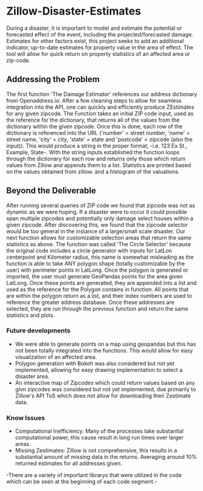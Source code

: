 # Zillow-Disaster-Estimates

During a disaster, it is important to model and estimate the potential or forecasted effect of the event, including the projected/forecasted damage.  Estimates for other factors exist, this project seeks to add an additional indicator, up-to-date estimates for property value in the area of effect. The tool will allow for quick return on property statistics of an affected area or zip-code.  

## Addressing the Problem

The first function 'The Damage Estimator' references our address dictionary from Openaddress.io.  After a few cleaning steps to allow for seamless integration into the API, one can quickly and efficiently produce ZEstimates for any given zipcode.  The Function takes an initial ZIP code input, used as the reference for the dictionary, that returns all of the values from the dictionary within the given zipcode.  Once this is done, each row of the dictionary is referenced into the URL ('number' = street number, 'name' = street name, 'city' = city, 'state' = state and 'postcode' = zipcode (also the input)).  This would produce a string in the proper format, -i.e. 123 Ex St., Example, State-.  With the string inputs established the function loops through the dictionary for each row and returns only those which return values from Zillow and appends them to a list.  Statistics are printed based on the values obtained from zillow. and a histogram of the valuations.

## Beyond the Deliverable

After running several queries of ZIP code we found that zipcode was not as dynamic as we were hoping.  If a disaster were to occur it could possible span multiple zipcodes and potentially only damage select houses within a given zipcode.  After discovering this, we found that the zipcode selector would be too general in the instance of a large/small scale disaster.  Our next function allows for customizable selection areas that return the same statistics as above.  The function was called 'The Circle Selector' because the original code includes a circle generator with inputs for LatLon centerpoint and Kilometer radius, this name is somewhat misleading as the function is able to take ANY polygon shape (totally customizable by the user) with perimeter points in LatLong.  Once the polygon is generated or imported, the user must generate GeoPandas points for the area given LatLong.  Once these points are generated, they are appended into a list and used as the reference for the Polygon contains in function.  All points that are within the polygon return as a list, and their index numbers are used to reference the greater address database.  Once these addresses are selected, they are run through the previous function and return the same statistics and plots.

### Future developments
- We were able to generate points on a map using geopandas but this has not been totally integrated into the functions.  This would allow for easy visualization of an affected area.
- Polygon generation with Bokeh was also considered but not yet implemented, allowing for easy drawing implementation to select a disaster area.
- An interactive map of Zipcodes which could return values based on any givn zipcodes was considered but not yet implemented, due primarily to Zillow's API ToS which does not allow for downloading their Zestimate data.

### Know Issues
- Computational Inefficiency:  Many of the processes take substantial computational power, this cause result in long run times over larger areas.
- Missing Zestimates:  Zillow is not comprehensive, this results in a substantial amount of missing data in the returns.  Averaging around 10% returned estimates for all addresses given.

-There are a variety of important librarys that were utilized in the code which can be seen at the beginning of each code segment.-


